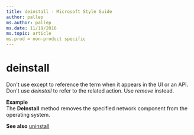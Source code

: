 ```yaml
---
title: deinstall - Microsoft Style Guide
author: pallep
ms.author: pallep
ms.date: 11/19/2016
ms.topic: article
ms.prod = non-product specific
---
```


# deinstall

Don't use except to reference the term when it appears in the UI or an API. Don't use *deinstall* to refer to the related action. Use *remove* instead. 

 **Example**  
The **DeInstall** method removes the specified network component from the operating system.

**See also** [](/style-guide/a-z-word-list-term-collections/u/uninstall)[uninstall](/style-guide/a-z-word-list-term-collections/u/uninstall)
